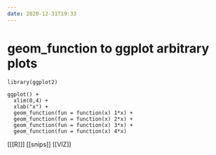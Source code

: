 ```yaml
---
date: 2020-12-31T19:33
---
```


# geom_function to ggplot arbitrary plots

    library(ggplot2)

    ggplot() + 
      xlim(0,4) + 
      xlab("x") +
      geom_function(fun = function(x) 1*x) +
      geom_function(fun = function(x) 2*x) +
      geom_function(fun = function(x) 3*x) +
      geom_function(fun = function(x) 4*x)
      
[[[R]]]
[[snips]]
[[VIZ]]
 